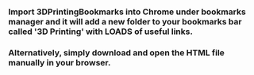 ### Import 3DPrintingBookmarks into Chrome under bookmarks manager and it will add a new folder to your bookmarks bar called '3D Printing' with LOADS of useful links.

### Alternatively, simply download and open the HTML file manually in your browser.
